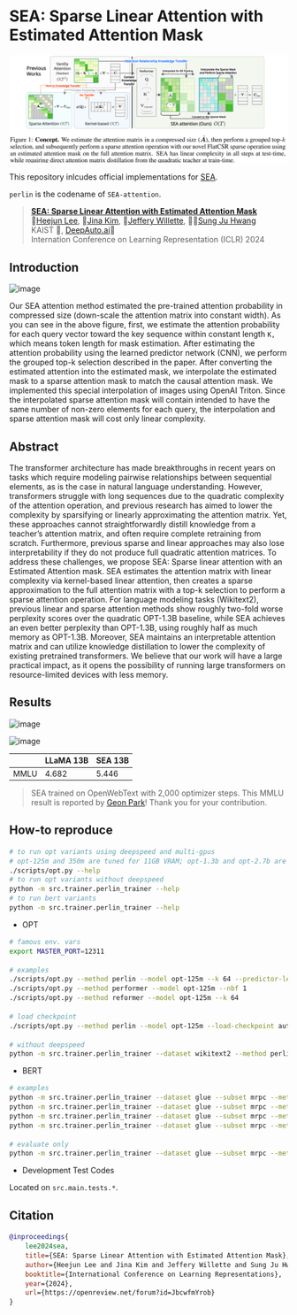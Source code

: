 # SEA: Sparse Linear Attention with Estimated Attention Mask

![](doc/figure1.png)

This repository inlcudes official implementations for [SEA](https://openreview.net/forum?id=JbcwfmYrob).

`perlin` is the codename of `SEA-attention`.

> **[SEA: Sparse Linear Attention with Estimated Attention Mask](https://openreview.net/forum?id=JbcwfmYrob)**<br>
> :school:[Heejun Lee](https://github.com/gmlwns2000), :school:[Jina Kim](https://www.linkedin.com/in/jina-kaist-cs-undergrad), :school:[Jeffery Willette](https://jeffwillette.github.io/), :school::robot:[Sung Ju Hwang](http://www.sungjuhwang.com/) <br>
> KAIST :school:, [DeepAuto.ai](http://deepauto.ai/):robot:<br>
> Internation Conference on Learning Representation (ICLR) 2024

## Introduction

![image](https://github.com/gmlwns2000/sea-attention/assets/4879345/8c415c0e-b9d5-4822-bd6a-12605d30b3f9)

Our SEA attention method estimated the pre-trained attention probability in compressed size (down-scale the attention matrix into constant width). 
As you can see in the above figure, first, we estimate the attention probability for each query vector toward the key sequence within constant length `K,` which means token length for mask estimation. 
After estimating the attention probability using the learned predictor network (CNN), we perform the grouped top-k selection described in the paper. 
After converting the estimated attention into the estimated mask, we interpolate the estimated mask to a sparse attention mask to match the causal attention mask. 
We implemented this special interpolation of images using OpenAI Triton. 
Since the interpolated sparse attention mask will contain intended to have the same number of non-zero elements for each query, the interpolation and sparse attention mask will cost only linear complexity.

## Abstract

The transformer architecture has made breakthroughs in recent years on tasks which require modeling pairwise relationships between sequential elements, as is the case in natural language understanding. However, transformers struggle with long sequences due to the quadratic complexity of the attention operation, and previous research has aimed to lower the complexity by sparsifying or linearly approximating the attention matrix. Yet, these approaches cannot straightforwardly distill knowledge from a teacher’s attention matrix, and often require complete retraining from scratch. Furthermore, previous sparse and linear approaches may also lose interpretability if they do not produce full quadratic attention matrices. To address these challenges, we propose SEA: Sparse linear attention with an Estimated Attention mask. SEA estimates the attention matrix with linear complexity via kernel-based linear attention, then creates a sparse approximation to the full attention matrix with a top-k selection to perform a sparse attention operation. For language modeling tasks (Wikitext2), previous linear and sparse attention methods show roughly two-fold worse perplexity scores over the quadratic OPT-1.3B baseline, while SEA achieves an even better perplexity than OPT-1.3B, using roughly half as much memory as OPT-1.3B. Moreover, SEA maintains an interpretable attention matrix and can utilize knowledge distillation to lower the complexity of existing pretrained transformers. We believe that our work will have a large practical impact, as it opens the possibility of running large transformers on resource-limited devices with less memory.

## Results

![image](https://github.com/gmlwns2000/sea-attention/assets/4879345/1573f9be-51b7-4084-8b88-1a802b9b7e45)

![image](https://github.com/gmlwns2000/sea-attention/assets/4879345/bcf11f2b-b88c-4e46-89c7-277017747446)

|      | LLaMA 13B | SEA 13B |
|------|-----------|---------|
| MMLU | 4.682     | 5.446   |
> SEA trained on OpenWebText with 2,000 optimizer steps. This MMLU result is reported by [Geon Park](https://scholar.google.co.kr/citations?user=aJu-QCsAAAAJ&hl=ko)! Thank you for your contribution.

## How-to reproduce

```sh 
# to run opt variants using deepspeed and multi-gpus
# opt-125m and 350m are tuned for 11GB VRAM; opt-1.3b and opt-2.7b are tuned for 24GB VRAM;
./scripts/opt.py --help
# to run opt variants without deepspeed
python -m src.trainer.perlin_trainer --help
# to run bert variants
python -m src.trainer.perlin_trainer --help
```

- OPT
```sh
# famous env. vars
export MASTER_PORT=12311

# examples
./scripts/opt.py --method perlin --model opt-125m --k 64 --predictor-legnth 256 --nbf 8
./scripts/opt.py --method performer --model opt-125m --nbf 1
./scripts/opt.py --method reformer --model opt-125m --k 64

# load checkpoint
./scripts/opt.py --method perlin --model opt-125m --load-checkpoint auto

# without deepspeed
python -m src.trainer.perlin_trainer --dataset wikitext2 --method perlin --model opt-125m
```

- BERT
```sh
# examples
python -m src.trainer.perlin_trainer --dataset glue --subset mrpc --method perlin --k 64 --perdictor-length 128 --performer-nb-feature-factor 1
python -m src.trainer.perlin_trainer --dataset glue --subset mrpc --method performer --performer-nb-feature-factor 1
python -m src.trainer.perlin_trainer --dataset glue --subset mrpc --method reformer --k 64
python -m src.trainer.perlin_trainer --dataset glue --subset mrpc --method none

# evaluate only
python -m src.trainer.perlin_trainer --dataset glue --subset mrpc --method none --eval
```

- Development Test Codes

Located on `src.main.tests.*`.

## Citation

```BibTeX
@inproceedings{
    lee2024sea,
    title={SEA: Sparse Linear Attention with Estimated Attention Mask},
    author={Heejun Lee and Jina Kim and Jeffery Willette and Sung Ju Hwang},
    booktitle={International Conference on Learning Representations},
    year={2024},
    url={https://openreview.net/forum?id=JbcwfmYrob}
}
```
